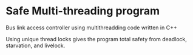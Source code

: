 # Safe Multi-threading program
Bus link access controller using multithreadding code written in C++ 

Using unique thread locks gives the program total safety from deadlock, starvation, and livelock.
